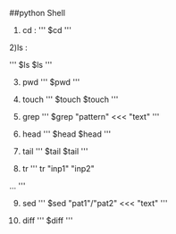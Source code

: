##python Shell
1) cd : 
'''
$cd <path>
'''

2)ls : 

'''
$ls 
$ls <path>
'''

3) pwd
'''
$pwd
'''

4) touch
'''
$touch <f1>
$touch <f1> <f2> <f3>
'''

5) grep
'''
$grep "pattern" <<< "text"
'''

6) head
'''
$head <f1>
$head <f1> <f2> <f3>
'''

7) tail
'''
$tail <f1>
$tail <f1> <f2> <f3>
'''

8) tr
'''
tr "inp1" "inp2"
<ip1>
<ip2>...
'''

9) sed
'''
$sed "pat1"/"pat2" <<< "text"
'''

10) diff
'''
$diff <file1> <file2>
'''
